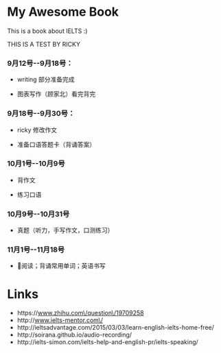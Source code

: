 # My Awesome Book

This is a book about IELTS :\)

THIS IS A TEST BY RICKY

### 9月12号--9月18号：

* writing 部分准备完成

* 图表写作（顾家北）看完背完


### 9月18号--9月30号：

* ricky 修改作文

* 准备口语答题卡（背诵答案）


### 10月1号--10月9号

* 背作文

* 练习口语


### 10月9号--10月31号

* 真题（听力，手写作文，口测练习）

### 11月1号--11月18号

* 阅读；背诵常用单词；英语书写

# Links

* https:\/\/www.zhihu.com\/question\/19709258
* http:\/\/www.ielts-mentor.com\/
* http:\/\/ieltsadvantage.com\/2015\/03\/03\/learn-english-ielts-home-free\/
* http:\/\/soirana.github.io\/audio-recording\/
* http:\/\/ielts-simon.com\/ielts-help-and-english-pr\/ielts-speaking\/

